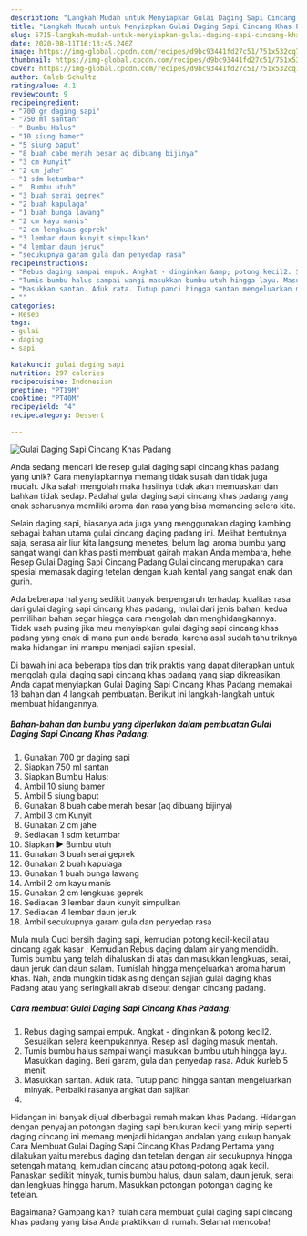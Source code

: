 ```yaml
---
description: "Langkah Mudah untuk Menyiapkan Gulai Daging Sapi Cincang Khas Padang, Lezat Sekali"
title: "Langkah Mudah untuk Menyiapkan Gulai Daging Sapi Cincang Khas Padang, Lezat Sekali"
slug: 5715-langkah-mudah-untuk-menyiapkan-gulai-daging-sapi-cincang-khas-padang-lezat-sekali
date: 2020-08-11T16:13:45.240Z
image: https://img-global.cpcdn.com/recipes/d9bc93441fd27c51/751x532cq70/gulai-daging-sapi-cincang-khas-padang-foto-resep-utama.jpg
thumbnail: https://img-global.cpcdn.com/recipes/d9bc93441fd27c51/751x532cq70/gulai-daging-sapi-cincang-khas-padang-foto-resep-utama.jpg
cover: https://img-global.cpcdn.com/recipes/d9bc93441fd27c51/751x532cq70/gulai-daging-sapi-cincang-khas-padang-foto-resep-utama.jpg
author: Caleb Schultz
ratingvalue: 4.1
reviewcount: 9
recipeingredient:
- "700 gr daging sapi"
- "750 ml santan"
- " Bumbu Halus"
- "10 siung bamer"
- "5 siung baput"
- "8 buah cabe merah besar aq dibuang bijinya"
- "3 cm Kunyit"
- "2 cm jahe"
- "1 sdm ketumbar"
- "  Bumbu utuh"
- "3 buah serai geprek"
- "2 buah kapulaga"
- "1 buah bunga lawang"
- "2 cm kayu manis"
- "2 cm lengkuas geprek"
- "3 lembar daun kunyit simpulkan"
- "4 lembar daun jeruk"
- "secukupnya garam gula dan penyedap rasa"
recipeinstructions:
- "Rebus daging sampai empuk. Angkat - dinginkan &amp; potong kecil2. Sesuaikan selera keempukannya. Resep asli daging masuk mentah."
- "Tumis bumbu halus sampai wangi masukkan bumbu utuh hingga layu. Masukkan daging. Beri garam, gula dan penyedap rasa. Aduk kurleb 5 menit."
- "Masukkan santan. Aduk rata. Tutup panci hingga santan mengeluarkan minyak. Perbaiki rasanya angkat dan sajikan"
- ""
categories:
- Resep
tags:
- gulai
- daging
- sapi

katakunci: gulai daging sapi 
nutrition: 297 calories
recipecuisine: Indonesian
preptime: "PT19M"
cooktime: "PT40M"
recipeyield: "4"
recipecategory: Dessert

---
```



![Gulai Daging Sapi Cincang Khas Padang](https://img-global.cpcdn.com/recipes/d9bc93441fd27c51/751x532cq70/gulai-daging-sapi-cincang-khas-padang-foto-resep-utama.jpg)

Anda sedang mencari ide resep gulai daging sapi cincang khas padang yang unik? Cara menyiapkannya memang tidak susah dan tidak juga mudah. Jika salah mengolah maka hasilnya tidak akan memuaskan dan bahkan tidak sedap. Padahal gulai daging sapi cincang khas padang yang enak seharusnya memiliki aroma dan rasa yang bisa memancing selera kita.

Selain daging sapi, biasanya ada juga yang menggunakan daging kambing sebagai bahan utama gulai cincang daging padang ini. Melihat bentuknya saja, serasa air liur kita langsung menetes, belum lagi aroma bumbu yang sangat wangi dan khas pasti membuat gairah makan Anda membara, hehe. Resep Gulai Daging Sapi Cincang Padang Gulai cincang merupakan cara spesial memasak daging tetelan dengan kuah kental yang sangat enak dan gurih.

Ada beberapa hal yang sedikit banyak berpengaruh terhadap kualitas rasa dari gulai daging sapi cincang khas padang, mulai dari jenis bahan, kedua pemilihan bahan segar hingga cara mengolah dan menghidangkannya. Tidak usah pusing jika mau menyiapkan gulai daging sapi cincang khas padang yang enak di mana pun anda berada, karena asal sudah tahu triknya maka hidangan ini mampu menjadi sajian spesial.


Di bawah ini ada beberapa tips dan trik praktis yang dapat diterapkan untuk mengolah gulai daging sapi cincang khas padang yang siap dikreasikan. Anda dapat menyiapkan Gulai Daging Sapi Cincang Khas Padang memakai 18 bahan dan 4 langkah pembuatan. Berikut ini langkah-langkah untuk membuat hidangannya.

<!--inarticleads1-->

##### Bahan-bahan dan bumbu yang diperlukan dalam pembuatan Gulai Daging Sapi Cincang Khas Padang:

1. Gunakan 700 gr daging sapi
1. Siapkan 750 ml santan
1. Siapkan  Bumbu Halus:
1. Ambil 10 siung bamer
1. Ambil 5 siung baput
1. Gunakan 8 buah cabe merah besar (aq dibuang bijinya)
1. Ambil 3 cm Kunyit
1. Gunakan 2 cm jahe
1. Sediakan 1 sdm ketumbar
1. Siapkan  ▶ Bumbu utuh
1. Gunakan 3 buah serai geprek
1. Gunakan 2 buah kapulaga
1. Gunakan 1 buah bunga lawang
1. Ambil 2 cm kayu manis
1. Gunakan 2 cm lengkuas geprek
1. Sediakan 3 lembar daun kunyit simpulkan
1. Sediakan 4 lembar daun jeruk
1. Ambil secukupnya garam gula dan penyedap rasa


Mula mula Cuci bersih daging sapi, kemudian potong kecil-kecil atau cincang agak kasar ; Kemudian Rebus daging dalam air yang mendidih. Tumis bumbu yang telah dihaluskan di atas dan masukkan lengkuas, serai, daun jeruk dan daun salam. Tumislah hingga mengeluarkan aroma harum khas. Nah, anda mungkin tidak asing dengan sajian gulai daging khas Padang atau yang seringkali akrab disebut dengan cincang padang. 

<!--inarticleads2-->

##### Cara membuat Gulai Daging Sapi Cincang Khas Padang:

1. Rebus daging sampai empuk. Angkat - dinginkan &amp; potong kecil2. Sesuaikan selera keempukannya. Resep asli daging masuk mentah.
1. Tumis bumbu halus sampai wangi masukkan bumbu utuh hingga layu. Masukkan daging. Beri garam, gula dan penyedap rasa. Aduk kurleb 5 menit.
1. Masukkan santan. Aduk rata. Tutup panci hingga santan mengeluarkan minyak. Perbaiki rasanya angkat dan sajikan
1. 


Hidangan ini banyak dijual diberbagai rumah makan khas Padang. Hidangan dengan penyajian potongan daging sapi berukuran kecil yang mirip seperti daging cincang ini memang menjadi hidangan andalan yang cukup banyak. Cara Membuat Gulai Daging Sapi Cincang Khas Padang Pertama yang dilakukan yaitu merebus daging dan tetelan dengan air secukupnya hingga setengah matang, kemudian cincang atau potong-potong agak kecil. Panaskan sedikit minyak, tumis bumbu halus, daun salam, daun jeruk, serai dan lengkuas hingga harum. Masukkan potongan potongan daging ke tetelan. 

Bagaimana? Gampang kan? Itulah cara membuat gulai daging sapi cincang khas padang yang bisa Anda praktikkan di rumah. Selamat mencoba!
